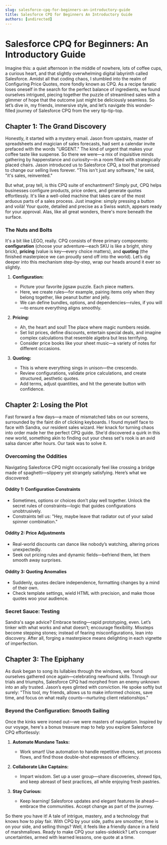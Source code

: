 ```yaml
---
slug: salesforce-cpq-for-beginners-an-introductory-guide
title: Salesforce CPQ for Beginners An Introductory Guide
authors: [undirected]
---
```



# Salesforce CPQ for Beginners: An Introductory Guide

Imagine this: a quiet afternoon in the middle of nowhere, lots of coffee cups, a curious heart, and that slightly overwhelming digital labyrinth called Salesforce. Amidst all that coding chaos, I stumbled into the realm of Configuring Price Quotes, more fondly known as CPQ. As a recipe fanatic loses oneself in the search for the perfect balance of ingredients, we found ourselves intrigued, piecing together the puzzle of streamlined sales with a glimmer of hope that the outcome just might be deliciously seamless. So let’s dive in, my friends, immersive style, and let’s navigate this wonder-filled journey of Salesforce CPQ from the very tip-tip-top.

## Chapter 1: The Grand Discovery

Honestly, it started with a mystery email. Jason from upstairs, master of spreadsheets and magician of sales forecasts, had sent a calendar invite prefaced with the words "URGENT." The kind of urgent that makes your coffee taste like suspense. So there we were—a mix of inquisitive minds gathering by happenstance and curiosity—in a room filled with strategically placed chairs. Jason introduced us to Salesforce CPQ, a tool that promised to change our selling lives forever. "This isn't just any software," he said, "it's sales, reinvented."

But what, pray tell, is this CPQ suite of enchantment? Simply put, CPQ helps businesses configure products, price orders, and generate quotes effortlessly. It's like a well-oiled machine that takes care of the most arduous parts of a sales process. Just imagine: simply pressing a button and voilà! Your quote, detailed and precise as a Swiss watch, appears ready for your approval. Alas, like all great wonders, there's more beneath the surface.

### The Nuts and Bolts

It's a bit like LEGO, really. CPQ consists of three primary components: **configuration** (choose your adventure—each SKU is like a bright, shiny brick), **pricing** (value is key—every choice matters), and **quoting** (the finished masterpiece we can proudly send off into the world). Let’s dig deeper into this mechanism step-by-step, wrap our heads around it ever so slightly.

1. **Configuration:**
   - Picture your favorite jigsaw puzzle. Each piece matters.
   - Here, we create rules—for example, pairing items only when they belong together, like peanut butter and jelly.
   - We can define bundles, options, and dependencies—rules, if you will—to ensure everything aligns smoothly.

2. **Pricing:**
   - Ah, the heart and soul! The place where magic numbers reside.
   - Set list prices, define discounts, entertain special deals, and imagine complex calculations that resemble algebra but less terrifying.
   - Consider price books like your sheet music—a variety of notes for different occasions.

3. **Quoting:**
   - This is where everything sings in unison—the crescendo.
   - Review configurations, validate price calculations, and create structured, aesthetic quotes.
   - Add terms, adjust quantities, and hit the generate button with confidence.

## Chapter 2: Losing the Plot 

Fast forward a few days—a maze of mismatched tabs on our screens, surrounded by the faint din of clicking keyboards. I found myself face to face with Sandra, our resident sales wizard. Her knack for turning chaos into order made her the perfect CPQ guide. She'd discovered a quirk in this new world, something akin to finding out your chess set's rook is an avid salsa dancer after hours. Our task was to solve it.

### Overcoming the Oddities

Navigating Salesforce CPQ might occasionally feel like crossing a bridge made of spaghetti—slippery yet strangely satisfying. Here’s what we discovered:

#### Oddity 1: Configuration Constraints
- Sometimes, options or choices don't play well together. Unlock the secret rules of constraints—logic that guides configurations unobtrusively.
- Constraints tell us: "Hey, maybe leave that radiator out of your salad spinner combination."

#### Oddity 2: Price Adjustments 
- Real-world discounts can dance like nobody’s watching, altering prices unexpectedly.
- Seek out pricing rules and dynamic fields—befriend them, let them smooth away surprises.

#### Oddity 3: Quoting Anomalies
- Suddenly, quotes declare independence, formatting changes by a mind of their own.
- Check template settings, wield HTML with precision, and make those quotes woo your audience.

### Secret Sauce: Testing

Sandra's sage advice? Embrace testing—rapid prototyping, even. Let’s tinker with what works and what doesn’t; encourage flexibility. Missteps become stepping stones; instead of fearing misconfigurations, lean into discovery. After all, forging a masterpiece means delighting in each vignette of imperfection.

## Chapter 3: The Epiphany 

As dusk began to song its lullabies through the windows, we found ourselves gathered once again—celebrating newfound skills. Through our trials and triumphs, Salesforce CPQ had morphed from an enemy unknown into an ally trusted. Jason’s eyes glinted with conviction. He spoke softly but surely: "This tool, my friends, allows us to make informed choices, save time, and focus on what really counts—nurturing client relationships."

### Beyond the Configuration: Smooth Sailing

Once the kinks were ironed out—we were masters of navigation. Inspired by our voyage, here's a bonus treasure map to help you explore Salesforce CPQ effortlessly:

1. **Automate Mundane Tasks:**
   - Work smart! Use automation to handle repetitive chores, set process flows, and find those double-shot espressos of efficiency.

2. **Collaborate Like Captains:**
   - Impart wisdom. Set up a user group—share discoveries, shrewd tips, and keep abreast of best practices, all while enjoying fresh pastries.

3. **Stay Curious:**
   - Keep learning! Salesforce updates and elegant features lie ahead—embrace the communities. Accept change as part of the journey.

So there you have it! A tale of intrigue, mastery, and a technology that knows how to play fair. With CPQ by your side, paths are smoother, time is on your side, and selling things? Well, it feels like a friendly dance in a field of marshmallows. Ready to make CPQ your sales-sidekick? Let’s conquer uncertainties, armed with learned lessons, one quote at a time.
